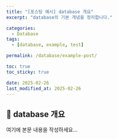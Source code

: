 ```yaml
---
title: "[포스팅 예시] database 개요"
excerpt: "database의 기본 개념을 정리합니다."

categories:
  - Database
tags:
  - [database, example, test]

permalink: /database/example-post/

toc: true
toc_sticky: true

date: 2025-02-26
last_modified_at: 2025-02-26
---
```


## 🚀 database 개요

여기에 본문 내용을 작성하세요...
